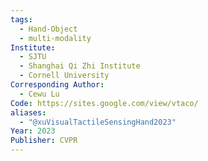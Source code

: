 ```yaml
---
tags:
  - Hand-Object
  - multi-modality
Institute:
  - SJTU
  - Shanghai Qi Zhi Institute
  - Cornell University
Corresponding Author:
  - Cewu Lu
Code: https://sites.google.com/view/vtaco/
aliases:
  - "@xuVisualTactileSensingHand2023"
Year: 2023
Publisher: CVPR
---
```

